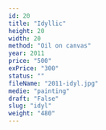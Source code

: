 ```yaml
---
id: 20
title: "Idyllic"
height: 20
width: 20
method: "Oil on canvas"
year: 2011
price: "500"
exPrice: "300"
status: ""
fileName: "2011-idyl.jpg"
medie: "painting"
draft: "False"
slug: "idyl"
weight: "480"
---
```


